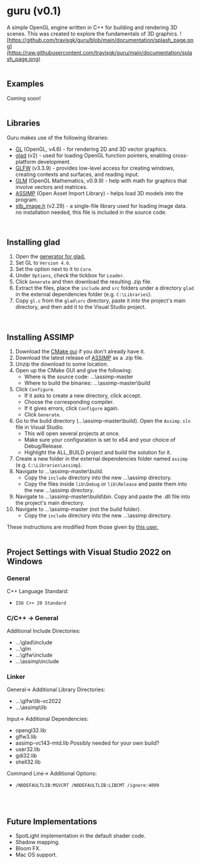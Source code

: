 # guru (v0.1)
A simple OpenGL engine written in C++ for building and rendering 3D scenes.
This was created to explore the fundamentals of 3D graphics.
![https://github.com/travisgk/guru/blob/main/documentation/splash_page.png](https://raw.githubusercontent.com/travisgk/guru/main/documentation/splash_page.png)
<br>
<br>
## Examples
Coming soon!
<br>
<br>

## Libraries
Guru makes use of the following libraries:
- [GL](https://www.opengl.org/) (OpenGL, v4.6) - for rendering 2D and 3D vector graphics.
- [glad](https://github.com/Dav1dde/glad) (v2) - used for loading OpenGL function pointers, enabling cross-platform development.
- [GLFW](https://github.com/glfw/glfw) (v3.3.9) - provides low-level access for creating windows, creating contexts and surfaces, and reading input.
- [GLM](https://github.com/g-truc/glm) (OpenGL Mathematics, v0.9.9) - help with math for graphics that involve vectors and matrices.
- [ASSIMP](https://github.com/assimp/assimp) (Open Asset Import Library) - helps load 3D models into the program.
- [stb_image.h](https://github.com/nothings/stb/blob/master/stb_image.h) (v2.29) - a single-file library used for loading image data. no installation needed, this file is included in the source code.
<br>

## Installing glad
1) Open the [generator for glad.](https://gen.glad.sh/)
2) Set GL to `Version 4.6`.
3) Set the option next to it to `Core`.
4) Under `Options`, check the tickbox for `Loader`.
5) Click `Generate` and then download the resulting .zip file.
6) Extract the files, place the `include` and `src` folders under a directory `glad` in the external dependencies folder (e.g. `C:\Libraries`).
7) Copy `gl.c` from the `glad\src` directory, paste it into the project's main directory, and then add it to the Visual Studio project.
<br>


## Installing ASSIMP
1) Download the [CMake gui](https://cmake.org/download) if you don't already have it.
2) Download the latest release of [ASSIMP](https://github.com/assimp/assimp) as a .zip file.
3) Unzip the download to some location.
4) Open up the CMake GUI and give the following:
   - Where is the source code: ...\assimp-master
   - Where to build the binaries: ...\assimp-master\build
5) Click `Configure`.
   - If it asks to create a new directory, click accept.
   - Choose the corresponding compiler.
   - If it gives errors, click `Configure` again.
   - Click `Generate`.
6) Go to the build directory (...\assimp-master\build). Open the `Assimp.sln` file in Visual Studio.
   - This will open several projects at once.
   - Make sure your configuration is set to x64 and your choice of Debug/Release.
   - Highlight the ALL_BUILD project and build the solution for it.
7) Create a new folder in the external dependencies folder named `assimp` (e.g. `C:\Libraries\assimp`).
8) Navigate to ...\assimp-master\build.
   - Copy the `include` directory into the new ...\assimp directory.
   - Copy the files inside `lib\Debug` or `lib\Release` and paste them into the new ...\assimp directory.
9) Navigate to ...\assimp-master\build\bin. Copy and paste the .dll file into the project's main directory.
10) Navigate to ...\assimp-master (not the build folder).
    - Copy the `include` directory into the new ...\assimp directory.

These instructions are modified from those given by [this user.](https://github.com/michaelg29/yt-tutorials/blob/master/CPP/OpenGL/install.md#open-asset-import-library-assimp)
<br>
<br>

## Project Settings with Visual Studio 2022 on Windows
### General
C++ Language Standard:
- `ISO C++ 20 Standard`

### C/C++ -> General
Additional Include Directories:
- ...\glad\include
- ...\glm
- ...\glfw\include
- ...\assimp\include

### Linker
General-> Additional Library Directories:
- ...\glfw\lib-vc2022
- ...\assimp\lib

Input-> Additional Dependencies:
- opengl32.lib
- glfw3.lib
- assimp-vc143-mtd.lib
Possibly needed for your own build?
- user32.lib
- gdi32.lib
- shell32.lib


Command Line-> Additional Options:
- `/NODEFAULTLIB:MSVCRT /NODEFAULTLIB:LIBCMT /ignore:4099`
<br>
<br>

## Future Implementations
- SpotLight implementation in the default shader code.
- Shadow mapping.
- Bloom FX.
- Mac OS support.
